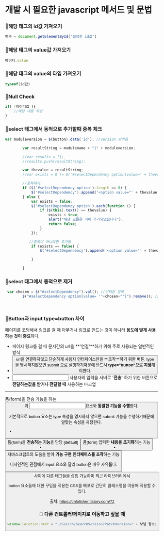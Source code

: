 # 개발 시 필요한 javascript 메서드 및 문법



### 🍕해당 태그의 id값 가져오기

```javascript
변수 = document.getElementById("설정한 id값")
```



### 🍕해당 태그의 value값 가져오기

```javascript
아이디.value
```



### 🍕해당 태그의 value의 타입 가져오기

```javascript
typeof(id값)
```



### 🍕Null Check

```javascript
if( !아이디값 ){
	//해당 내용 작성
}
```



### 🍔select 태그에서 동적으로 추가할때 중복 체크

```javascript
var moduleversion = $(button).data('id'); //version 받아옴

        var resultString = modulename + "|" + moduleversion;

        //var results = [];
        //results.push(resultString);

        var thevalue = resultString;
        //var exists = 0 != $('#selectDependency option[value=' + thevalue + ']').length;

        //중복제거
        if ($('#selectDependency option').length == 0) {
            $('#selectDependency').append('<option value="' + thevalue + '">' + thevalue + '</option>');
        } else {
            var exists = false;
            $('#selectDependency option').each(function () {
                if ($(this).text() == thevalue) {
                    exists = true;
                    alert("해당 모듈은 이미 추가되었습니다");
                    return false;
                }
            });

           //중복이 아니라면 추가됨
            if (exists == false) {
                $('#selectDependency').append('<option value="' + thevalue + '">' + thevalue + '</option>');

            }

        }
```

### 🍳select 태그에서 동적으로 제거

```javascript
 var chosen = $("#selectDependency").val(); //선택된 항목
        $("#selectDependency option[value= '"+chosen+"']").remove(); //항목 제거

        
```



### 🧀Button과 input type=button 차이

페이지를 코딩해서 링크를 걸 때 아무거나 <a> 링크로 만드는 것이 아니라 **용도에 맞게 사용하는 것이 중요**하다.

- **<a>** 페이지 링크를 걸 때 문서간의 url을 **'연결'**하기 위해 주로 사용되는 일반적인 방식
- **<button>** url을 연결하지않고 단순하게 사용자 인터페이스만을 **'조작'**하기 위한 버튼. type을 명시하지않으면 submit 으로 실행하기때문에 반드시 **type="button"으로 지정**해야한다.
- **<input>** 사용자의 입력을 서버로 '**전송'** 하기 위한 버튼으로 **전달하는값을 받거나 전달할 때** 사용하는 마크업

------

폼(form)을 전송 기능을 하는 <button>과 <input type="submit / nutton / reset" />요소와 **동일한 기능을 수행**한다.

기본적으로 button 요소는 type 속성을 명시하지 않으면 submit 기능을 수행하기때문에 알맞는 속성을 지정한다.

 

- **<button type="submit">** 폼(form)을 **전송하는 기능**을 담당 [default]
- **<button type="reset">** 폼(form) 입력한 **내용을 초기화**하는 기능
- **<button type="button">** 자바스크립트의 도움을 받아 **기능 구현 인터페이스를 조작**하는 기능 

디자인적인 관점에서 input 요소와 달리 button은 매우 자유롭다.

<button>사이에 다른 태그들을 삽입 가능하며 최근 라이브러리에서

button 요소들에 대한 꾸밈을 적용한 CSS를 배포로 간단히 클래스명을 이용해 적용할 수 있다.

출처: https://chlolisher.tistory.com/72

 ### 🍚 다른 컨트롤러/페이지로 이동하고 싶을 때

```javascript
window.location.href = "./Search/SearchVersion?PatchVersion=" + 보낼 정보;
```

